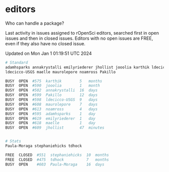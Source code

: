# editors

Who can handle a package?

Last activity in issues assigned to rOpenSci editors, searched first in open
issues and then in closed issues. Editors with no open issues are FREE, even if
they also have no closed issue.


Updated on Mon Jan 1 01:19:51 UTC 2024

```bash
# Standard
adamhsparks annakrystalli emilyriederer jhollist jooolia karthik ldecicco
ldecicco-USGS maelle maurolepore noamross Pakillo

BUSY  OPEN  #575  karthik        5   months
BUSY  OPEN  #590  jooolia        1   month
BUSY  OPEN  #502  annakrystalli  16  days
BUSY  OPEN  #599  Pakillo        12  days
BUSY  OPEN  #598  ldecicco-USGS  9   days
BUSY  OPEN  #608  maurolepore    7   days
BUSY  OPEN  #613  noamross       4   days
BUSY  OPEN  #595  adamhsparks    1   day
BUSY  OPEN  #619  emilyriederer  1   day
BUSY  OPEN  #618  maelle         1   day
BUSY  OPEN  #609  jhollist       47  minutes


# Stats
Paula-Moraga stephaniehicks tdhock

FREE  CLOSED  #551  stephaniehicks  10  months
FREE  CLOSED  #475  tdhock          7   months
BUSY  OPEN    #603  Paula-Moraga    16  days
```
